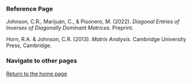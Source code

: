 ### Reference Page

Johnson, C.R., Marijuán, C., & Pisonero, M. (2022). _Diagonal Entries of Inverses of Diagonally Dominant Matrices._ Preprint.

Horn, R.A. & Johnson, C.R. (2013). _Matrix Analysis_. Cambridge University Press, Cambridge. 

### Navigate to other pages

[Return to the home page](README.md)   
